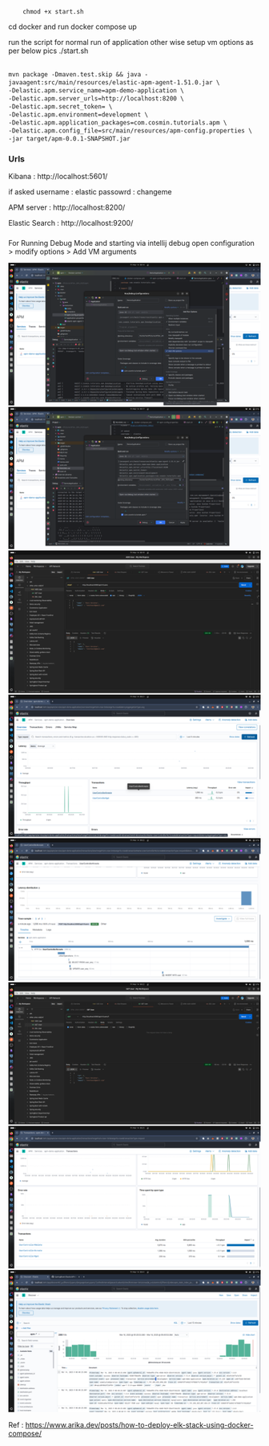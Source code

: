

```shell
    chmod +x start.sh
```

cd docker
and run
docker compose up 

run the script for normal run of application other wise setup vm options as per below pics
./start.sh


```shell

mvn package -Dmaven.test.skip && java -javaagent:src/main/resources/elastic-apm-agent-1.51.0.jar \
-Delastic.apm.service_name=apm-demo-application \
-Delastic.apm.server_urls=http://localhost:8200 \
-Delastic.apm.secret_token= \
-Delastic.apm.environment=development \
-Delastic.apm.application_packages=com.cosmin.tutorials.apm \
-Delastic.apm.config_file=src/main/resources/apm-config.properties \
-jar target/apm-0.0.1-SNAPSHOT.jar

```


### Urls
Kibana : http://localhost:5601/

if asked
username :  elastic
passowrd : changeme

APM server : http://localhost:8200/

Elastic Search : http://localhost:9200/


###
For Running Debug Mode and starting via intellij debug
open configuration > modify options > Add VM arguments 

![img.png](Images/img.png)
![img_1.png](Images/img_1.png)
![1.png](Images/1.png)
![2.png](Images/2.png)
![3.png](Images/3.png)
![4.png](Images/4.png)
![5.png](Images/5.png)
![6.png](Images/6.png)

Ref : https://www.arika.dev/posts/how-to-deploy-elk-stack-using-docker-compose/